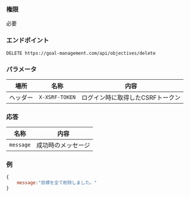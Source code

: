 ### 権限
必要

### エンドポイント
```
DELETE https://goal-management.com/api/objectives/delete 
```


### パラメータ
| 場所   | 名称             | 内容                 |
|------|----------------|--------------------|
| ヘッダー | `X-XSRF-TOKEN` | ログイン時に取得したCSRFトークン |

### 応答
| 名称        | 内容        |
|-----------|-----------|
| `message` | 成功時のメッセージ |

### 例
```js
{
    message:"目標を全て削除しました。"
}
```

